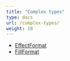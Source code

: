 ```yaml
---
title: "Complex types"
type: docs
url: /complex-types/
weight: 10
---
```


- [EffectFormat](/slides/effect-format-type/)
- [FillFormat](/slides/fill-format-type/)